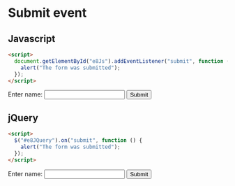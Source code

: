 # Submit event

## Javascript

```html
<script>
  document.getElementById("e8Js").addEventListener("submit", function () {
    alert("The form was submitted");
  });
</script>
```

<form id="e8Js" action="/action_page.php">
  Enter name: <input type="text" name="fname">
  <input type="submit" value="Submit">
</form>

## jQuery

```html
<script>
  $("#e8JQuery").on("submit", function () {
    alert("The form was submitted");
  });
</script>
```

<form id="e8JQuery" action="/action_page.php">
  Enter name: <input type="text" name="fname">
  <input type="submit" value="Submit">
</form>
